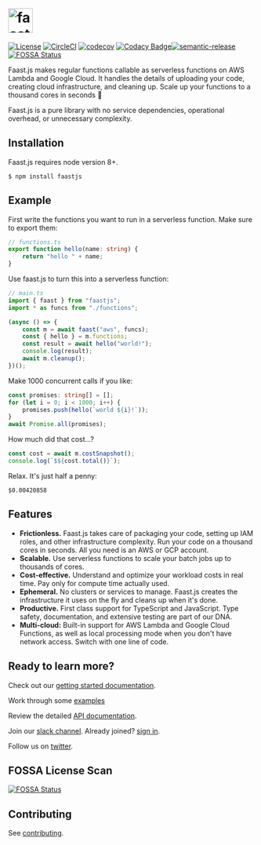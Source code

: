 # <a href="https://faastjs.org"><img alt="faast.js" src="./website/static/img/faastjs.png" height="50"></a>

[![License](https://img.shields.io/badge/License-Apache%202.0-green.svg)](https://opensource.org/licenses/Apache-2.0) [![CircleCI](https://circleci.com/gh/faastjs/faast.js.svg?style=shield&circle-token=c97f196a78c7173d6ca4e5fc9f09c2cba4ab0647)](https://circleci.com/gh/faastjs/faast.js) [![codecov](https://codecov.io/gh/faastjs/faast.js/branch/master/graph/badge.svg?token=Ml90RLLbEh)](https://codecov.io/gh/faastjs/faast.js) [![Codacy Badge](https://api.codacy.com/project/badge/Grade/1132c1cda6a24a5d85d7c7c61c849ef6)](https://www.codacy.com?utm_source=github.com&utm_medium=referral&utm_content=faastjs/faast.js&utm_campaign=Badge_Grade)[![semantic-release](https://img.shields.io/badge/%20%20%F0%9F%93%A6%F0%9F%9A%80-semantic--release-e10079.svg)](https://github.com/semantic-release/semantic-release) [![FOSSA Status](https://app.fossa.com/api/projects/git%2Bgithub.com%2Fdchenk%2Ffaast.js.svg?type=shield)](https://app.fossa.com/projects/git%2Bgithub.com%2Fdchenk%2Ffaast.js?ref=badge_shield)

Faast.js makes regular functions callable as serverless functions on AWS Lambda and Google Cloud. It handles the details of uploading your code, creating cloud infrastructure, and cleaning up. Scale up your functions to a thousand cores in seconds :rocket:

Faast.js is a pure library with no service dependencies, operational overhead, or unnecessary complexity.

## Installation

Faast.js requires node version 8+.

```shell
$ npm install faastjs
```

## Example

First write the functions you want to run in a serverless function. Make sure to export them:

```typescript
// functions.ts
export function hello(name: string) {
    return "hello " + name;
}
```

Use faast.js to turn this into a serverless function:

```typescript
// main.ts
import { faast } from "faastjs";
import * as funcs from "./functions";

(async () => {
    const m = await faast("aws", funcs);
    const { hello } = m.functions;
    const result = await hello("world!");
    console.log(result);
    await m.cleanup();
})();
```

Make 1000 concurrent calls if you like:

```typescript
const promises: string[] = [];
for (let i = 0; i < 1000; i++) {
    promises.push(hello(`world ${i}!`));
}
await Promise.all(promises);
```

How much did that cost...?

```typescript
const cost = await m.costSnapshot();
console.log(`$${cost.total()}`);
```

Relax. It's just half a penny:

```
$0.00420858
```

## Features

-   **Frictionless.** Faast.js takes care of packaging your code, setting up IAM roles, and other infrastructure complexity. Run your code on a thousand cores in seconds. All you need is an AWS or GCP account.
-   **Scalable.** Use serverless functions to scale your batch jobs up to thousands of cores.
-   **Cost-effective.** Understand and optimize your workload costs in real time. Pay only for compute time actually used.
-   **Ephemeral.** No clusters or services to manage. Faast.js creates the infrastructure it uses on the fly and cleans up when it's done.
-   **Productive.** First class support for TypeScript and JavaScript. Type safety, documentation, and extensive testing are part of our DNA.
-   **Multi-cloud:** Built-in support for AWS Lambda and Google Cloud Functions, as well as local processing mode when you don't have network access. Switch with one line of code.

## Ready to learn more?

Check out our [getting started documentation](https://faastjs.org/docs/introduction).

Work through some [examples](https://github.com/faastjs/examples)

Review the detailed [API documentation](https://faastjs.org/docs/api/faastjs).

Join our [slack channel](https://join.slack.com/t/faastjs/shared_invite/enQtNTk0NTczMzI4NzQxLTA2MWU1NDA1ZjBkOTc3MTNkOGMzMDY0OWU1NGQ5MzM2NDY1YTJiZmNmODk4NzI0OWI1MzZhZDdiOTIzODNkOGY). Already joined? [sign in](https://faastjs.slack.com/).

Follow us on [twitter](https://twitter.com/faastjs).

## FOSSA License Scan

[![FOSSA Status](https://app.fossa.com/api/projects/git%2Bgithub.com%2Fdchenk%2Ffaast.js.svg?type=large)](https://app.fossa.com/projects/git%2Bgithub.com%2Fdchenk%2Ffaast.js?ref=badge_large)

## Contributing

See [contributing](./docs/12-contributing.md).
